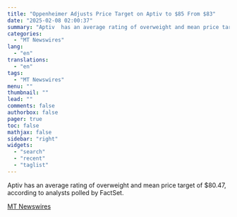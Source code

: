 ```yaml
---
title: "Oppenheimer Adjusts Price Target on Aptiv to $85 From $83"
date: "2025-02-08 02:00:37"
summary: "Aptiv  has an average rating of overweight and mean price target of $80.47, according to analysts polled by FactSet."
categories:
  - "MT Newswires"
lang:
  - "en"
translations:
  - "en"
tags:
  - "MT Newswires"
menu: ""
thumbnail: ""
lead: ""
comments: false
authorbox: false
pager: true
toc: false
mathjax: false
sidebar: "right"
widgets:
  - "search"
  - "recent"
  - "taglist"
---
```


Aptiv has an average rating of overweight and mean price target of $80.47, according to analysts polled by FactSet.

[MT Newswires](https://www.tradingview.com/news/mtnewswires.com:20250207:A3312921:0/)
